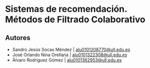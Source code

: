 # Sistemas de recomendación. Métodos de Filtrado Colaborativo

## Autores
* Sandro Jesús Socas Méndez  | alu0101208770@ull.edu.es
* José Orlando Nina Orellana | alu0101322308@ull.edu.es
* Álvaro Rodríguez Gómez     | alu0101362953@ull.edu.es